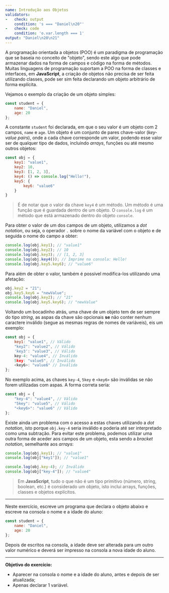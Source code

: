 ```yaml
---
name: Introdução aos Objetos
validators:
-   check: output
    condition: 's === "Daniel\n20"'
-   check: code
    condition: 'o.var.length === 1'
output: "Daniel\n20\n21"
---
```


A programação orientada a objetos (POO) é um paradigma de programação que se baseia no conceito de "objeto", sendo este algo que pode armazenar dados na forma de campos e código na forma de métodos. Muitas linguagens de programação suportam a POO na forma de classes e interfaces, em **JavaScript**, a criação de objetos não precisa de ser feita utilizando classes, pode ser sim feita declarando um objeto arbitrário de forma explícita.

Vejamos o exemplo da criação de um objeto simples:

```js
const student = {
    name: "Daniel",
    age: 20
};
```

A constante `student` foi declarada, em que o seu valor é um objeto com 2 campos, `name` e `age`. Um objeto é um conjunto de pares chave-valor (*key-value pairs*), onde a cada chave corresponde um valor, podendo esse valor ser de qualquer tipo de dados, incluindo *arrays*, funções ou até mesmo outros objetos:

```js
const obj = {
    key1: "value1",
    key2: 10,
    key3: [1, 2, 3],
    key4: () => console.log("Hello!"),
    key5: {
        key6: "value6"
    }
}
```

> É de notar que o valor da chave `key4` é um método. Um método é uma função que é guardada dentro de um objeto. O `console.log` é um método que está armazenado dentro do objeto `console`.

Para obter o valor de um dos campos de um objeto, utilizamos a *dot notation*, ou seja, o operador `.` sobre o nome da variável com o objeto e de seguida o nome do campo a obter:

```js
console.log(obj.key1); // "value1"
console.log(obj.key2); // 10
console.log(obj.key3); // [1, 2, 3]
console.log(obj.key4()); // Imprime na consola: Hello!
console.log(obj.key5.key6); // "value6"
```

Para além de obter o valor, também é possível modifica-los utilizando uma afetação:

```js
obj.key2 = "21";
obj.key5.key6 = "newValue";
console.log(obj.key2); // "21"
console.log(obj.key5.key6); // "newValue"
```

Voltando um bocadinho atrás, uma chave de um objeto tem de ser sempre do tipo *string*, as aspas da chave são opcionais **se** não conter nenhum caractere inválido (segue as mesmas regras de nomes de variáveis), eis um exemplo:

```js
const obj = {
    key1: "value1", // Válido
    "key2": "value2", // Válido
    'key3': "value3", // Válido
    key-4: "value4", // Inválido
    5key: "value5", // Inválido
    <key6>: "value6" // Inválido
};
```

No exemplo acima, as chaves `key-4`, `5key` e `<key6>` são inválidas se não forem utilizadas com aspas. A forma correta seria:

```js
const obj = {
    "key-4": "value4", // Válido
    "5key": "value5", // Válido
    "<key6>": "value6" // Válido
};
```

Existe ainda um problema com o acesso a estas chaves utilizando a *dot notation*, isto porque `obj.key-4` seria inválido e poderia até ser interpretado como uma subtração. Para evitar este problema, podemos utilizar uma outra forma de aceder aos campos de um objeto, esta sendo a *bracket notation*, semelhante aos *arrays*:

```js
console.log(obj.key1); // "value1"
console.log(obj["key1"]); // "value1"

console.log(obj.key-4); // Inválido
console.log(obj["key-4"]); // "value4"
```

> Em **JavaScript**, tudo o que não é um tipo primitivo (número, string, boolean, etc.) é considerado um objeto, isto inclui arrays, funções, classes e objetos explícitos.

***

Neste exercício, escreve um programa que declara o objeto abaixo e escreve na consola o nome e a idade do aluno:

```js
const student = {
    name: "Daniel",
    age: 20
};
```

Depois de escritos na consola, a idade deve ser alterada para um outro valor numérico e deverá ser impresso na consola a nova idade do aluno.

***

**Objetivo do exercício:**
- Aparecer na consola o nome e a idade do aluno, antes e depois de ser atualizada;
- Apenas declarar 1 variável.